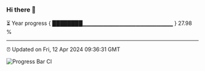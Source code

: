 ### Hi there 👋

⏳ Year progress { ████████▁▁▁▁▁▁▁▁▁▁▁▁▁▁▁▁▁▁▁▁▁▁ } 27.98 %

---

⏰ Updated on Fri, 12 Apr 2024 09:36:31 GMT

![Progress Bar CI](https://github.com/IshwaranRudhara/GIT-ACTION/workflows/Progress%20Bar%20CI/badge.svg)
